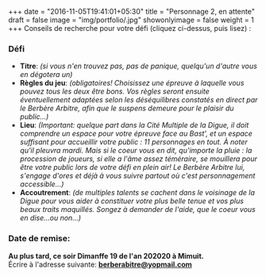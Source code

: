 +++
date = "2016-11-05T19:41:01+05:30"
title = "Personnage 2, en attente"
draft = false
image = "img/portfolio/.jpg"
showonlyimage = false
weight = 1
+++
Conseils de recherche pour votre défi (cliquez ci-dessus, puis lisez) :
<!--more-->

### Défi

- **Titre**: *(si vous n'en trouvez pas, pas de panique, quelqu'un d'autre vous en dégotera un)*
- **Règles du jeu**: *(obligatoires! Choisissez une épreuve à laquelle vous pouvez tous les deux être bons. Vos règles seront ensuite éventuellement adaptées selon les déséquilibres constatés en direct par le Berbère Arbitre, afin que le suspens demeure pour le plaisir du public...)*
- **Lieu**: *(Important: quelque part dans la Cité Multiple de la Digue, il doit comprendre un espace pour votre épreuve face au Bast', et un espace suffisant pour accueillir votre public : 11 personnages en tout. À noter qu'il pleuvra mardi. Mais si le coeur vous en dit, qu'importe la pluie : la procession de joueurs, si elle a l'âme assez téméraire, se mouillera pour être votre public lors de votre défi en plein air! Le Berbère Arbitre lui, s'engage d'ores et déjà à vous suivre partout où c'est personnagement accessible...)*
- **Accoutrement**: *(de multiples talents se cachent dans le voisinage de la Digue pour vous aider à constituer votre plus belle tenue et vos plus beaux traits maquillés. Songez à demander de l'aide, que le coeur vous en dise...ou non...)*

### Date de remise:
**Au plus tard, ce soir Dimanffe 19 de l'an 202020 à Mimuit.**  
Écrire à l'adresse suivante: **berberabitre@yopmail.com**
